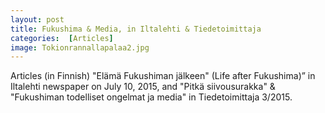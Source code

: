 ```yaml
---
layout: post 
title: Fukushima & Media, in Iltalehti & Tiedetoimittaja
categories:  [Articles]
image: Tokionrannallapalaa2.jpg
---
```

Articles (in Finnish) "Elämä Fukushiman jälkeen" (Life after Fukushima)” in Iltalehti newspaper on July 10, 2015, and
"Pitkä siivousurakka" & "Fukushiman todelliset ongelmat ja media" in Tiedetoimittaja 3/2015.
